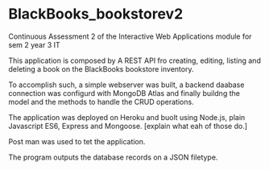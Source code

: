 # BlackBooks_bookstorev2
Continuous Assessment 2 of the Interactive Web Applications module for sem 2 year 3 IT

This application is composed by A REST API fro creating, editing, listing and deleting a book on the BlackBooks bookstore inventory.

To accomplish such, a simple webserver was built, a backend daabase connection was configurd with MongoDB Atlas and finally buildng the model and the methods to handle the CRUD operations.

The application was deployed on Heroku and buolt using Node.js, plain Javascript ES6, Express and Mongoose. [explain what eah of those do.]

Post man was used to tet the application.

The program outputs the database records on a JSON filetype.
